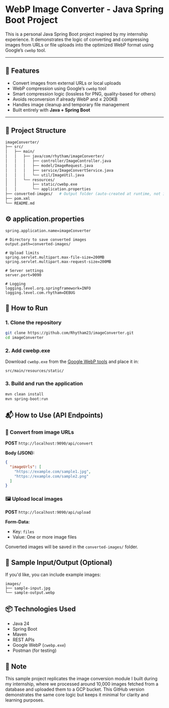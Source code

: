 # WebP Image Converter - Java Spring Boot Project

This is a personal Java Spring Boot project inspired by my internship experience. It demonstrates the logic of converting and compressing images from URLs or file uploads into the optimized WebP format using Google’s `cwebp` tool.



---

## 🔧 Features

-  Convert images from external URLs or local uploads
-  WebP compression using Google’s `cwebp` tool
-  Smart compression logic (lossless for PNG, quality-based for others)
-  Avoids reconversion if already WebP and ≤ 200KB
-  Handles image cleanup and temporary file management
-  Built entirely with **Java + Spring Boot**

---

## 📁 Project Structure

```bash
imageConverter/
├── src/
│   ├── main/
│   │   ├── java/com/rhytham/imageConverter/
│   │   │   ├── controller/ImageController.java
│   │   │   ├── model/ImageRequest.java
│   │   │   ├── service/ImageConvertService.java
│   │   │   └── util/ImageUtil.java
│   │   └── resources/
│   │       ├── static/cwebp.exe
│   │       └── application.properties
├── converted-images/   # Output folder (auto-created at runtime, not in repo)
├── pom.xml
└── README.md
```

## ⚙️ application.properties

```properties
spring.application.name=imageConverter

# Directory to save converted images
output.path=converted-images/

# Upload limits
spring.servlet.multipart.max-file-size=200MB
spring.servlet.multipart.max-request-size=200MB

# Server settings
server.port=9090

# Logging
logging.level.org.springframework=INFO
logging.level.com.rhytham=DEBUG
```

## 🚀 How to Run

### 1. Clone the repository

```bash
git clone https://github.com/Rhytham23/imageConverter.git
cd imageConverter
```

### 2. Add cwebp.exe

Download `cwebp.exe` from the [Google WebP tools](https://developers.google.com/speed/webp/download) and place it in:

```
src/main/resources/static/
```

### 3. Build and run the application

```bash
mvn clean install
mvn spring-boot:run
```

## 📬 How to Use (API Endpoints)

### 🔗 Convert from image URLs

**POST** `http://localhost:9090/api/convert`

**Body (JSON):**

```json
{
  "imageUrls": [
    "https://example.com/sample1.jpg",
    "https://example.com/sample2.png"
  ]
}
```

### 🖼️ Upload local images

**POST** `http://localhost:9090/api/upload`

**Form-Data:**

- Key: `files`
- Value: One or more image files

Converted images will be saved in the `converted-images/` folder.

## 🧪 Sample Input/Output (Optional)

If you'd like, you can include example images:

```
images/
├── sample-input.jpg
└── sample-output.webp
```

## 📦 Technologies Used

- Java 24
- Spring Boot
- Maven
- REST APIs
- Google WebP (`cwebp.exe`)
- Postman (for testing)

## 📝 Note

This sample project replicates the image conversion module I built during my internship, where we processed around 10,000 images fetched from a database and uploaded them to a GCP bucket. This GitHub version demonstrates the same core logic but keeps it minimal for clarity and learning purposes.


